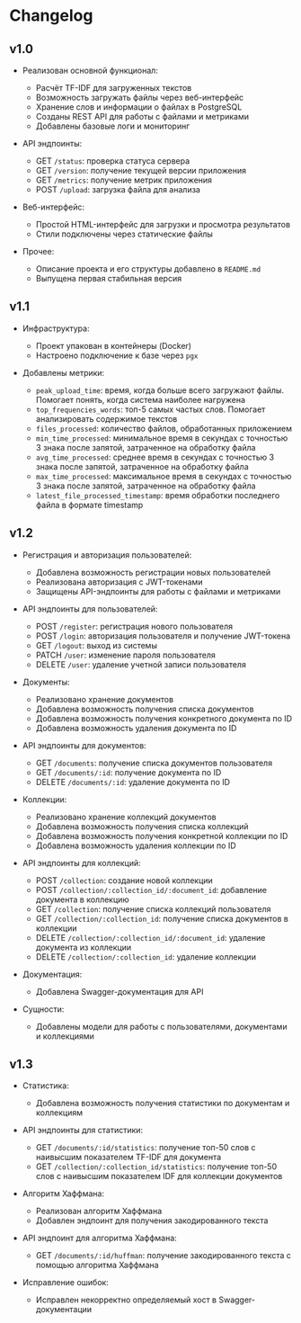 # Changelog

## v1.0

* Реализован основной функционал:

    * Расчёт TF-IDF для загруженных текстов
    * Возможность загружать файлы через веб-интерфейс
    * Хранение слов и информации о файлах в PostgreSQL
    * Созданы REST API для работы с файлами и метриками
    * Добавлены базовые логи и мониторинг

* API эндпоинты:
  * GET `/status`: проверка статуса сервера
  * GET `/version`: получение текущей версии приложения
  * GET `/metrics`: получение метрик приложения
  * POST `/upload`: загрузка файла для анализа

* Веб-интерфейс:

    * Простой HTML-интерфейс для загрузки и просмотра результатов
    * Стили подключены через статические файлы

* Прочее:

    * Описание проекта и его структуры добавлено в `README.md`
    * Выпущена первая стабильная версия

## v1.1

* Инфраструктура:

    * Проект упакован в контейнеры (Docker)
    * Настроено подключение к базе через `pgx`

* Добавлены метрики:

    * `peak_upload_time`: время, когда больше всего загружают файлы. Помогает понять, когда система наиболее нагружена
    * `top_frequencies_words`: топ-5 самых частых слов. Помогает анализировать содержимое текстов
    * `files_processed`: количество файлов, обработанных приложением
    * `min_time_processed`: минимальное время в секундах с точностью 3 знака после запятой, затраченное на обработку файла
    * `avg_time_processed`: среднее время в секундах с точностью 3 знака после запятой, затраченное на обработку файла
    * `max_time_processed`: максимальное время в секундах с точностью 3 знака после запятой, затраченное на обработку файла
    * `latest_file_processed_timestamp`: время обработки последнего файла в формате timestamp

## v1.2

* Регистрация и авторизация пользователей:

    * Добавлена возможность регистрации новых пользователей
    * Реализована авторизация с JWT-токенами
    * Защищены API-эндпоинты для работы с файлами и метриками
  
* API эндпоинты для пользователей:
  * POST `/register`: регистрация нового пользователя
  * POST `/login`: авторизация пользователя и получение JWT-токена
  * GET `/logout`: выход из системы
  * PATCH `/user`: изменение пароля пользователя
  * DELETE `/user`: удаление учетной записи пользователя

* Документы:

   * Реализовано хранение документов
   * Добавлена возможность получения списка документов
   * Добавлена возможность получения конкретного документа по ID
   * Добавлена возможность удаления документа по ID

* API эндпоинты для документов:
  * GET `/documents`: получение списка документов пользователя
  * GET `/documents/:id`: получение документа по ID
  * DELETE `/documents/:id`: удаление документа по ID

* Коллекции:

  * Реализовано хранение коллекций документов
  * Добавлена возможность получения списка коллекций
  * Добавлена возможность получения конкретной коллекции по ID
  * Добавлена возможность удаления коллекции по ID

* API эндпоинты для коллекций:
  * POST `/collection`: создание новой коллекции
  * POST `/collection/:collection_id/:document_id`: добавление документа в коллекцию
  * GET `/collection`: получение списка коллекций пользователя
  * GET `/collection/:collection_id`: получение списка документов в коллекции
  * DELETE `/collection/:collection_id/:document_id`: удаление документа из коллекции
  * DELETE `/collection/:collection_id`: удаление коллекции

* Документация:

  * Добавлена Swagger-документация для API

* Сущности:

  * Добавлены модели для работы с пользователями, документами и коллекциями

## v1.3

* Статистика:

  * Добавлена возможность получения статистики по документам и коллекциям

* API эндпоинты для статистики:
  * GET `/documents/:id/statistics`: получение топ-50 слов с наивысшим показателем TF-IDF для документа
  * GET `/collection/:collection_id/statistics`: получение топ-50 слов с наивысшим показателем IDF для коллекции документов

* Алгоритм Хаффмана:

  * Реализован алгоритм Хаффмана
  * Добавлен эндпоинт для получения закодированного текста

* API эндпоинт для алгоритма Хаффмана:
  * GET `/documents/:id/huffman`: получение закодированного текста с помощью алгоритма Хаффмана

* Исправление ошибок:

  * Исправлен некорректно определяемый хост в Swagger-документации